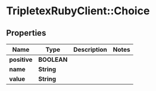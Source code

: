 # TripletexRubyClient::Choice

## Properties
Name | Type | Description | Notes
------------ | ------------- | ------------- | -------------
**positive** | **BOOLEAN** |  | 
**name** | **String** |  | 
**value** | **String** |  | 


